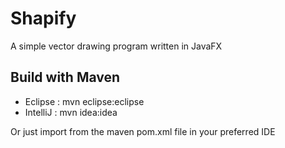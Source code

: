 # Shapify
A simple vector drawing program written in JavaFX

## Build with Maven ##
   * Eclipse : mvn eclipse:eclipse
   * IntelliJ : mvn idea:idea

Or just import from the maven pom.xml file in your preferred IDE